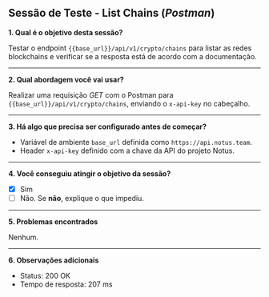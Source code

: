 ## Sessão de Teste - List Chains (*Postman*)

**1. Qual é o objetivo desta sessão?**

Testar o endpoint `{{base_url}}/api/v1/crypto/chains` para listar as redes blockchains e verificar se a resposta está de acordo com a documentação.

---

**2. Qual abordagem você vai usar?**

Realizar uma requisição *GET* com o Postman para `{{base_url}}/api/v1/crypto/chains`, enviando o `x-api-key` no cabeçalho.

---

**3. Há algo que precisa ser configurado antes de começar?**

- Variável de ambiente `base_url` definida como `https://api.notus.team`.
- Header `x-api-key` definido com a chave da API do projeto Notus.

---

**4. Você conseguiu atingir o objetivo da sessão?**

* [X] Sim
* [ ] Não. Se **não**, explique o que impediu.

---

**5. Problemas encontrados**

Nenhum.

---

**6. Observações adicionais**

- Status: 200 OK
- Tempo de resposta: 207 ms